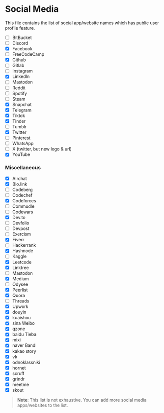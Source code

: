 # Social Media

This file contains the list of social app/website names which has public user profile feature.

-   [ ] BitBucket
-   [ ] Discord
-   [x] Facebook
-   [ ] FreeCodeCamp
-   [x] Github
-   [ ] Gitlab
-   [ ] Instagram
-   [x] LinkedIn
-   [ ] Mastodon
-   [ ] Reddit
-   [ ] Spotify
-   [ ] Steam
-   [x] Snapchat
-   [x] Telegram
-   [x] Tiktok
-   [x] Tinder
-   [ ] Tumblr
-   [x] Twitter
-   [ ] Pinterest
-   [ ] WhatsApp
-   [ ] X (twitter, but new logo & url)
-   [x] YouTube

### Miscellaneous

-   [x] Airchat
-   [x] Bio.link
-   [ ] Codeberg
-   [ ] Codechef
-   [x] Codeforces
-   [ ] Commudle
-   [ ] Codewars
-   [x] Dev.to
-   [ ] Devfolio
-   [ ] Devpost
-   [ ] Exercism
-   [x] Fiverr
-   [ ] Hackerrank
-   [x] Hashnode
-   [ ] Kaggle
-   [x] Leetcode
-   [x] Linktree
-   [ ] Mastodon
-   [x] Medium
-   [ ] Odysee
-   [x] Peerlist
-   [x] Quora
-   [ ] Threads
-   [x] Upwork
-   [x] douyin
-   [x] kuaishou
-   [x] sina Weibo
-   [x] qzone 
-   [x] baidu Tieba
-   [x] mixi
-   [x] naver Band
-   [x] kakao story
-   [x] vk
-   [x] odnoklassniki
-   [x] hornet
-   [x] scruff
-   [x] grindr
-   [x] meetme
-   [x] skout

> **Note**: This list is not exhaustive. You can add more social media apps/websites to the list.
